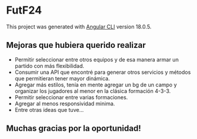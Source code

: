 # FutF24

This project was generated with [Angular CLI](https://github.com/angular/angular-cli) version 18.0.5.

## Mejoras que hubiera querido realizar

- Permitir seleccionar entre otros equipos y de esa manera armar un partido con más flexibilidad.
- Consumir una API que encontré para generar otros servicios y métodos que permitieran tener mayor dinámica.
- Agregar más estilos, tenía en mente agregar un bg de un campo y organizar los jugadores al menor en la clásica formación 4-3-3.
- Permitir seleccionar entre varias formaciones.
- Agregar al menos responsividad minima.
- Entre otras ideas que tuve...

## Muchas gracias por la oportunidad!